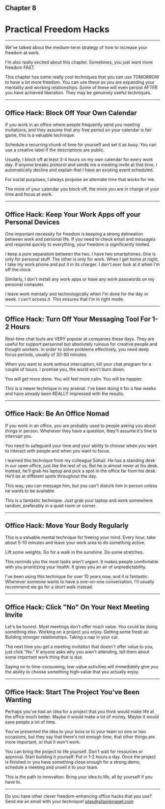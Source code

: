 
## Chapter 8
# Practical Freedom Hacks 

----

We've talked about the medium-term strategy of how to increase your freedom at work. 

I'm also really excited about this chapter. Sometimes, you just want more freedom FAST. 

This chapter has some really cool techniques that you can use TOMORROW to have a lot more freedom. You can use these as you are expanding your mentality and working relationships. Some of these will even persist AFTER you have achieved liberation. They may be genuinely useful techniques.

----

## Office Hack: Block Off Your Own Calendar

If you work in an office where people frequently send you meeting invitations, and they assume that any free period on your calendar is fair game, this is a valuable technique.

Schedule a recurring chunk of time for yourself and set it as busy. You can use a creative label if the descriptions are public. 

Usually, I block off at least 3-4 hours on my own calendar for every work day. If anyone breaks protocol and sends me a meeting invite at that time, I automatically decline and explain that I have an existing event scheduled.

For social purposes, I always propose an alternate time that works for me. 

The more of your calendar you block off, the more you are in charge of your time and focus at work.

----

## Office Hack: Keep Your Work Apps off your Personal Devices

One important necessity for freedom is keeping a strong delineation between work and personal life. If you need to check email and messages and respond quickly to everything, your freedom is significantly limited. 

I keep a pure separation between the two. I have two smartphones. One is only for personal stuff. The other is only for work. When I get home at night, I take my work phone and put it in its charger. I don't ever look at it when I'm off the clock. 

Similarly, I don't install any work apps or have any work passwords on my personal computer.

I leave work mentally and technologically when I'm done for the day or week. I can't access it. This ensures that I'm in right mode. 

----

## Office Hack: Turn Off Your Messaging Tool For 1-2 Hours

Real-time chat tools are VERY popular at companies these days. They are useful for support personnel but absolutely ruinous for creative people and thought workers. In order to solve problems effectively, you need deep focus periods, usually of 30-90 minutes. 

When you want to work without interruption, kill your chat program for a couple of hours. I promise you, the world won't burn down.

You will get more done. You will feel more calm. You will be happier.

This is a newer technique in my arsenal. I've been doing it for a few weeks and have already been REALLY impressed with the results. 

----

## Office Hack: Be An Office Nomad

If you work in an office, you are probably used to people asking you about things in person. Whenever they have a question, they'll assume it's fine to interrupt you. 

You need to safeguard your time and your ability to choose when you want to interact with people and when you want to focus. 

I learned this technique from my colleague Sohail. He has a standing desk in our open office, just like the rest of us. But he is almost never at his desk. Instead, he'll grab his laptop and pick a spot in the office far from his desk. He'll be at different spots throughout the day. 

This way, you can message him, but you can't disturb him in person unless he wants to be available. 

This is a fantastic technique. Just grab your laptop and work somewhere random, preferably in a quiet room or corner. 

----

## Office Hack: Move Your Body Regularly

This is a valuable mental technique for freeing your mind. Every hour, take about 5-10 minutes and leave your work area to do something active. 

Lift some weights. Go for a walk in the sunshine. Do some stretches. 

This reminds you the most tasks aren't urgent. It makes people comfortable with you prioritizing your health. It gives you an air of unpredictability. 

I've been using this technique for over 10 years now, and it is fantastic. Whenever someone wants to have a one-on-one conversation, I'll usually recommend we go for a short walk instead. 

----

## Office Hack: Click "No" On Your Next Meeting Invite

Let's be honest. Most meetings don't offer much value. You could be doing something else. Working on a project you enjoy. Getting some fresh air. Building stronger relationships. Taking a nap in your car.

The next time you get a meeting invitation that doesn't offer value to you, just click "No." If anyone asks why you aren't attending, tell them about some important work thing that is due. 

Saying no to time-consuming, low-value activities will immediately give you the ability to choose something high-value that you actually enjoy. 

----

## Office Hack: Start The Project You've Been Wanting

Perhaps you've had an idea for a project that you think would make life at the office much better. Maybe it would make a lot of money. Maybe it would save people a lot of time. 

You've presented the idea to your boss or to your team on one or two occasions, but they say that there's not enough time, that other things are more important, or that it won't work. 

You can bring the project to life yourself. Don't wait for resources or approval. Start building it yourself. Put in 1-2 hours a day. Once the project is finished or you have something close enough for a strong demo, schedule a meeting and unveil it to your team.

This is the path to innovation. Bring your idea to life, all by yourself if you have to.

----

Do you have other clever freedom-enhancing office hacks that you use? Send me an email with your technique! silas@silasreinagel.com
